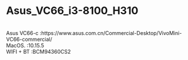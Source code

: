 # Asus_VC66_i3-8100_H310
<br/>
Asus VC66-c :https://www.asus.com.cn/Commercial-Desktop/VivoMini-VC66-commercial/
<br/>
MacOS.      :10.15.5
<br/>
WIFI + BT   :BCM94360CS2
